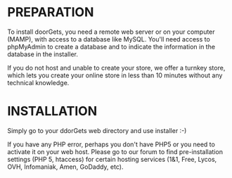 
PREPARATION
========
To install doorGets, you need a remote web server or on your computer (MAMP), with access to a database like MySQL. You'll need access to phpMyAdmin to create a database and to indicate the information in the database in the installer.

If you do not host and unable to create your store, we offer a turnkey store, which lets you create your online store in less than 10 minutes without any technical knowledge.

INSTALLATION
========
Simply go to your ddorGets web directory and use installer :-)

If you have any PHP error, perhaps you don't have PHP5 or you need to activate it on your web host. Please go to our forum to find pre-installation settings (PHP 5, htaccess) for certain hosting services (1&1, Free, Lycos, OVH, Infomaniak, Amen, GoDaddy, etc).
